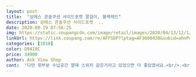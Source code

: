 ```yaml
---
layout: post 
title:  "삼에스 콘솔쿠션 사이드포켓 팔걸이, 블랙레드" 
description: 삼에스 콘솔쿠션 사이드포켓  ..
date: 2020-09-19 07:56:25 
img: https://static.coupangcdn.com/image/retail/images/2020/04/13/12/1/861d1484-641e-4811-b144-373a781c12f6.jpg 
linkUrl: https://link.coupang.com/re/AFFSDP?lptag=AF3600438&subid=ahnPublicAsk&pageKey=1495098623&itemId=2567613225&vendorItemId=70560025527&traceid=V0-113-dc789a8904e84656 
categories: [1018] 
color: D9418C 
price: 34900 
author: Ask View Shop 
cont:  "다만 윗부분 수납공간 열때 스위치 같은거라고 있었으면 더 좋았겠네요.<br/>.<br/>마감이나 재질은 전체적으로 괜찮습니다,<br/>둘째로 저같은 소형차나 경차의 경우에는 수납공간이 약간 부족해지는 게 사실인데(저의 주관입니다) 팔도 편안하게 하면서 수납공간의 여유도 가질 수 있는 제품인 것 같네요.<br/><br/>또한 인조가죽처럼 보이므로 오염이 되더라도 까다롭게 고를 필요 없이 시중에 판매하는 가죽용 크리너 대부분으로 닦을 수 있을 거 같습니다.<br/><br/>상품은 사진 그대로 만족합니다.<br/>.<br/> 콘솔속 트레이깔개가.<br/>.<br/>좀 이쁜거로 얇은게 있었음 좋았을거 같고.<br/>.<br/> 또 의자사이에 끼워넣었는데 플라스틱이라 나중에 깨지진않겠죠? 쿠션감이 있는거면 좀더 좋았을거 같아요<br/>스포티지QL 인데  운전석 오른쪽으로 잘 맞네요... <br/> 높이 조절이 되서 편합니다.<br/> 장거리 운전할때 도움 될듯.<br/>.<br/><br/>아무래도 가장 먼저 봐야할 점은 마감처리부분인데, 바느질 및 접착부분에 있어서 하자는 없었네요.<br/><br/>" 
---
```

